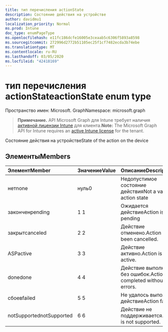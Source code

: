 ```yaml
---
title: тип перечисления actionState
description: Состояние действия на устройстве
author: davidmu1
localization_priority: Normal
ms.prod: Intune
doc_type: enumPageType
ms.openlocfilehash: e11fc186dcfe16005e3ceaab5c6306f5893a8598
ms.sourcegitcommit: 272996d2772b51105ec25f1cf7482ecda3b74ebe
ms.translationtype: MT
ms.contentlocale: ru-RU
ms.lasthandoff: 03/05/2020
ms.locfileid: "42418169"
---
```

# <a name="actionstate-enum-type"></a><span data-ttu-id="cac0c-103">тип перечисления actionState</span><span class="sxs-lookup"><span data-stu-id="cac0c-103">actionState enum type</span></span>

<span data-ttu-id="cac0c-104">Пространство имен: Microsoft. Graph</span><span class="sxs-lookup"><span data-stu-id="cac0c-104">Namespace: microsoft.graph</span></span>

> <span data-ttu-id="cac0c-105">**Примечание.** API Microsoft Graph для Intune требует наличия [активной лицензии Intune](https://go.microsoft.com/fwlink/?linkid=839381) для клиента.</span><span class="sxs-lookup"><span data-stu-id="cac0c-105">**Note:** The Microsoft Graph API for Intune requires an [active Intune license](https://go.microsoft.com/fwlink/?linkid=839381) for the tenant.</span></span>

<span data-ttu-id="cac0c-106">Состояние действия на устройстве</span><span class="sxs-lookup"><span data-stu-id="cac0c-106">State of the action on the device</span></span>

## <a name="members"></a><span data-ttu-id="cac0c-107">Элементы</span><span class="sxs-lookup"><span data-stu-id="cac0c-107">Members</span></span>
|<span data-ttu-id="cac0c-108">Элемент</span><span class="sxs-lookup"><span data-stu-id="cac0c-108">Member</span></span>|<span data-ttu-id="cac0c-109">Значение</span><span class="sxs-lookup"><span data-stu-id="cac0c-109">Value</span></span>|<span data-ttu-id="cac0c-110">Описание</span><span class="sxs-lookup"><span data-stu-id="cac0c-110">Description</span></span>|
|:---|:---|:---|
|<span data-ttu-id="cac0c-111">нет</span><span class="sxs-lookup"><span data-stu-id="cac0c-111">none</span></span>|<span data-ttu-id="cac0c-112">нуль</span><span class="sxs-lookup"><span data-stu-id="cac0c-112">0</span></span>|<span data-ttu-id="cac0c-113">Недопустимое состояние действия</span><span class="sxs-lookup"><span data-stu-id="cac0c-113">Not a valid action state</span></span>|
|<span data-ttu-id="cac0c-114">закончен</span><span class="sxs-lookup"><span data-stu-id="cac0c-114">pending</span></span>|<span data-ttu-id="cac0c-115">1 </span><span class="sxs-lookup"><span data-stu-id="cac0c-115">1</span></span>|<span data-ttu-id="cac0c-116">Ожидается действие</span><span class="sxs-lookup"><span data-stu-id="cac0c-116">Action is pending</span></span>|
|<span data-ttu-id="cac0c-117">закрыт</span><span class="sxs-lookup"><span data-stu-id="cac0c-117">canceled</span></span>|<span data-ttu-id="cac0c-118">2 </span><span class="sxs-lookup"><span data-stu-id="cac0c-118">2</span></span>|<span data-ttu-id="cac0c-119">Действие отменено.</span><span class="sxs-lookup"><span data-stu-id="cac0c-119">Action has been cancelled.</span></span>|
|<span data-ttu-id="cac0c-120">ASP</span><span class="sxs-lookup"><span data-stu-id="cac0c-120">active</span></span>|<span data-ttu-id="cac0c-121">3 </span><span class="sxs-lookup"><span data-stu-id="cac0c-121">3</span></span>|<span data-ttu-id="cac0c-122">Действие активно.</span><span class="sxs-lookup"><span data-stu-id="cac0c-122">Action is active.</span></span>|
|<span data-ttu-id="cac0c-123">done</span><span class="sxs-lookup"><span data-stu-id="cac0c-123">done</span></span>|<span data-ttu-id="cac0c-124">4 </span><span class="sxs-lookup"><span data-stu-id="cac0c-124">4</span></span>|<span data-ttu-id="cac0c-125">Действие выполнено без ошибок.</span><span class="sxs-lookup"><span data-stu-id="cac0c-125">Action completed without errors.</span></span>|
|<span data-ttu-id="cac0c-126">сбоев</span><span class="sxs-lookup"><span data-stu-id="cac0c-126">failed</span></span>|<span data-ttu-id="cac0c-127">5 </span><span class="sxs-lookup"><span data-stu-id="cac0c-127">5</span></span>|<span data-ttu-id="cac0c-128">Не удалось выполнить действие</span><span class="sxs-lookup"><span data-stu-id="cac0c-128">Action failed</span></span>|
|<span data-ttu-id="cac0c-129">notSupported</span><span class="sxs-lookup"><span data-stu-id="cac0c-129">notSupported</span></span>|<span data-ttu-id="cac0c-130">6 </span><span class="sxs-lookup"><span data-stu-id="cac0c-130">6</span></span>|<span data-ttu-id="cac0c-131">Действие не поддерживается.</span><span class="sxs-lookup"><span data-stu-id="cac0c-131">Action is not supported.</span></span>|





